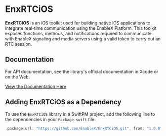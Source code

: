 # EnxRTCiOS

**EnxRTCiOS** is an iOS toolkit used for building native iOS applications to integrate real-time communication using the EnableX Platform. This toolkit exposes functions, methods, and notifications required to communicate with EnableX signaling and media servers using a valid token to carry out an RTC session.

## Documentation

For API documentation, see the library's official documentation in Xcode or on the Web.

[View the Documentation Here](https://developer.enablex.io/docs/references/sdks/video-sdk/ios-sdk/index/)

## Adding EnxRTCiOS as a Dependency

To use the `EnxRTCiOS` library in a SwiftPM project, 
add the following line to the dependencies in your `Package.swift` file:

```swift
.package(url: "https://github.com/EnableX/EnxRTCiOS.git", from: "1.0.0"),
```
